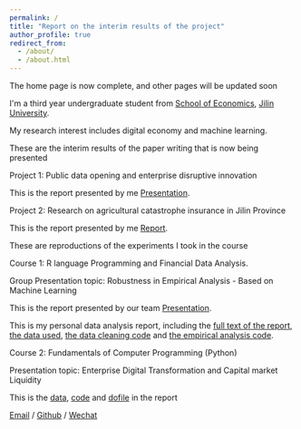 ```yaml
---
permalink: /
title: "Report on the interim results of the project"
author_profile: true
redirect_from: 
  - /about/
  - /about.html
---
```

The home page is now complete, and other pages will be updated soon

I'm a third year undergraduate student from [School of Economics](https://jjxy.jlu.edu.cn/), [Jilin University](https://www.jlu.edu.cn/). 

My research interest includes digital economy and machine learning.

These are the interim results of the paper writing that is now being presented

Project 1: Public data opening and enterprise disruptive innovation

  This is the report presented by me [Presentation](../files/Slide.pdf).

Project 2: Research on agricultural catastrophe insurance in Jilin Province

  This is the report presented by me [Report](../files/Report.pdf).

These are reproductions of the experiments I took in the course

Course 1: R language Programming and Financial Data Analysis. 

  Group Presentation topic: Robustness in Empirical Analysis - Based on Machine Learning

  This is the report presented by our team [Presentation](../files/Presentation.pdf).

  This is my personal data analysis report, including the [full text of the report](../files/LabReport.pdf), [the data used](../files/实验数据.xlsx), [the data cleaning code](../files/数据清洗.R) and [the empirical analysis code](../files/实证分析.R).

Course 2: Fundamentals of Computer Programming (Python)

  Presentation topic: Enterprise Digital Transformation and Capital market Liquidity

  This is the [data](../files/PyData.csv), [code](../files/PyReport.py) and [dofile](../files/PyReport) in the report

[Email](mailto:zhousr2421@mails.jlu.edu.cn) / [Github](https://github.com/SR6688) / [Wechat](../images/wechat.jpg)
